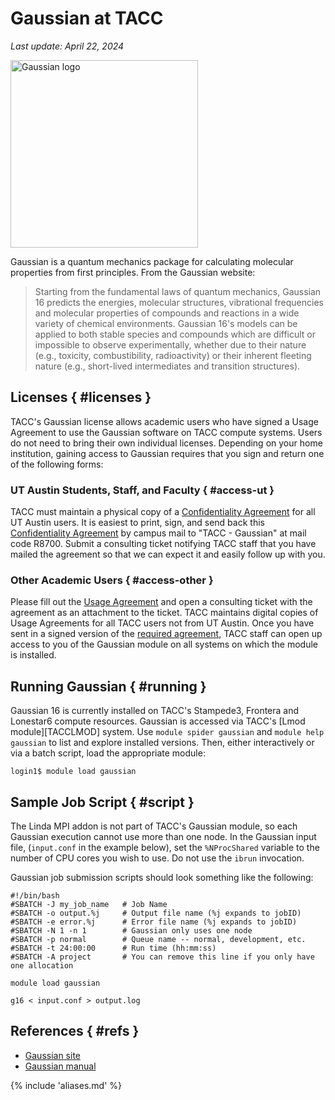 # Gaussian at TACC
*Last update: April 22, 2024* 

<!-- ![Gaussian logo](../imgs/gaussian-logo.png){ .align-left } -->
<img src="../imgs/gaussian-logo.png" width="300" alt="Gaussian logo" class="align-right">

Gaussian is a quantum mechanics package for calculating molecular properties from first principles. From the Gaussian website:

> Starting from the fundamental laws of quantum mechanics, Gaussian 16 predicts the energies, molecular structures, vibrational frequencies and molecular properties of compounds and reactions in a wide variety of chemical environments. Gaussian 16's models can be applied to both stable species and compounds which are difficult or impossible to observe experimentally, whether due to their nature (e.g., toxicity, combustibility, radioactivity) or their inherent fleeting nature (e.g., short-lived intermediates and transition structures).


## Licenses { #licenses }

TACC's Gaussian license allows academic users who have signed a Usage Agreement to use the Gaussian software on TACC compute systems. Users do not need to bring their own individual licenses.  Depending on your home institution, gaining access to Gaussian requires that you sign and return one of the following forms:

### UT Austin Students, Staff, and Faculty { #access-ut }

TACC must maintain a physical copy of a [Confidentiality Agreement](../taccdocs/UT_gaussian_confidentiality_agreement.pdf) for all UT Austin users.  It is easiest to print, sign, and send back this [Confidentiality Agreement](../taccdocs/UT_gaussian_confidentiality_agreement.pdf) by campus mail to "TACC - Gaussian" at mail code R8700.  Submit a consulting ticket notifying TACC staff that you have mailed the agreement so that we can expect it and easily follow up with you.


### Other Academic Users { #access-other }

Please fill out the [Usage Agreement](../taccdocs/UT_gaussian_user_agreement.pdf) and open a consulting ticket with the agreement as an attachment to the ticket.  TACC maintains digital copies of Usage Agreements for all TACC users not from UT Austin. Once you have sent in a signed version of the [required agreement](../taccdocs/UT_gaussian_user_agreement.pdf), TACC staff can open up access to you of the Gaussian module on all systems on which the module is installed.  


## Running Gaussian { #running }

Gaussian 16 is currently installed on TACC's Stampede3, Frontera and Lonestar6 compute resources. Gaussian is accessed via TACC's [Lmod module][TACCLMOD] system. Use `module spider gaussian` and `module help gaussian` to list and explore installed versions. Then, either interactively or via a batch script, load the appropriate module:

``` cmd-line
login1$ module load gaussian
```

## Sample Job Script { #script }

The Linda MPI addon is not part of TACC's Gaussian module, so each Gaussian execution cannot use more than one node. In the Gaussian input file, (`input.conf` in the example below), set the `%NProcShared` variable to the number of CPU cores you wish to use. Do not use the `ibrun` invocation. 

Gaussian job submission scripts should look something like the following: 

```job-script
#!/bin/bash
#SBATCH -J my_job_name   # Job Name
#SBATCH -o output.%j     # Output file name (%j expands to jobID)
#SBATCH -e error.%j      # Error file name (%j expands to jobID)
#SBATCH -N 1 -n 1        # Gaussian only uses one node
#SBATCH -p normal        # Queue name -- normal, development, etc.
#SBATCH -t 24:00:00      # Run time (hh:mm:ss)
#SBATCH -A project       # You can remove this line if you only have one allocation

module load gaussian

g16 < input.conf > output.log
```

## References { #refs }

* [Gaussian site](https://gaussian.com)
* [Gaussian manual](https://gaussian.com/man/)

{% include 'aliases.md' %}
